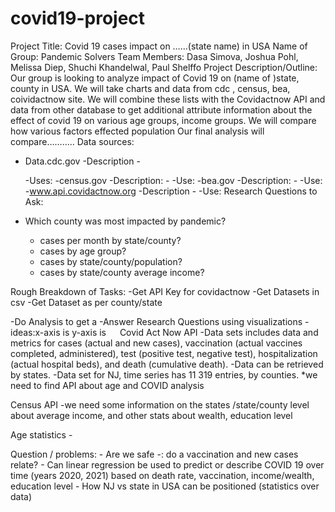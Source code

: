 # covid19-project
Project Title: Covid 19 cases impact on ……(state name) in USA 
Name of Group: Pandemic Solvers
Team Members: Dasa Simova, Joshua Pohl, Melissa Diep, Shuchi Khandelwal, Paul Shelffo
Project Description/Outline:
Our group is looking to analyze impact of Covid 19 on (name of )state, county in USA. We will take charts and data  from cdc , census, bea, coividactnow site. We will combine these lists with the Covidactnow API and data from other database to get additional attribute information about the effect of covid 19 on various age groups, income groups. We will compare how various factors effected population Our final analysis will compare………..
Data sources:
- Data.cdc.gov
    -Description
        -

    -Uses: 
-census.gov
    -Description: 
        -
    -Use: 
-bea.gov
    -Description:
        -
    -Use: 
-www.api.covidactnow.org
    -Description
        -
    -Use: 
Research Questions to Ask:
- Which county was most impacted by pandemic?
    - cases per month by state/county?
    - cases by age group?
    - cases by state/county/population?
    - cases by state/county average income?

Rough Breakdown of Tasks:
-Get API Key for covidactnow
-Get Datasets in csv 
  -Get Dataset as per county/state

-Do  Analysis to get a 
-Answer Research Questions using visualizations
    -ideas:x-axis is  y-axis is 
 
Covid Act Now API
    -Data sets includes data and metrics for cases (actual and new cases), vaccination (actual vaccines completed, administered), test (positive test, negative test), hospitalization (actual hospital beds), and death (cumulative death).
    -Data can be retrieved by states. 
    -Data set for NJ, time series has 11 319 entries, by counties. 
    *we need to find API about age and COVID analysis

Census API
    -we need some information on the states /state/county level about average income, and other stats about wealth, education level 

Age statistics -

Question / problems:
    -	Are we safe -: do a vaccination and new cases relate?
    -	Can linear regression be used to predict or describe COVID 19 over time (years 2020, 2021) based on death rate, vaccination, income/wealth, education level
    -	How NJ vs state in USA can be positioned (statistics over data)

